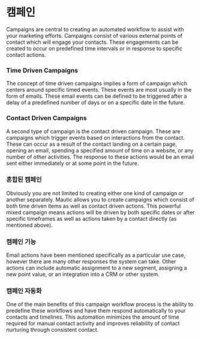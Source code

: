 # 캠페인

Campaigns are central to creating an automated workflow to assist with your marketing efforts. Campaigns consist of various external points of contact which will engage your contacts. These engagements can be created to occur on predefined time intervals or in response to specific contact actions.

### Time Driven Campaigns

The concept of time driven campaigns implies a form of campaign which centers around specific timed events. These events are most usually in the form of emails. These email events can be defined to be triggered after a delay of a predefined number of days or on a specific date in the future.

### Contact Driven Campaigns

A second type of campaign is the contact driven campaign. These are campaigns which trigger events based on interactions from the contact. These can occur as a result of the contact landing on a certain page, opening an email, spending a specified amount of time on a website, or any number of other activities. The response to these actions would be an email sent either immediately or at some point in the future.

### 혼합된 캠페인

Obviously you are not limited to creating either one kind of campaign or another separately. Mautic allows you to create campaigns which consist of both time driven items as well as contact driven actions. This powerful mixed campaign means actions will be driven by both specific dates or after specific timeframes as well as actions taken by a contact directly (as mentioned above).

### 캠페인 기능

Email actions have been mentioned specifically as a particular use case, however there are many other responses the system can take. Other actions can include automatic assignment to a new segment, assigning a new point value, or an integration into a CRM or other system.

### 캠페인 자동화

One of the main benefits of this campaign workflow process is the ability to predefine these workflows and have them respond automatically to your contacts and timelines. This automation minimizes the amount of time required for manual contact activity and improves reliability of contact nurturing through consistent contact.
